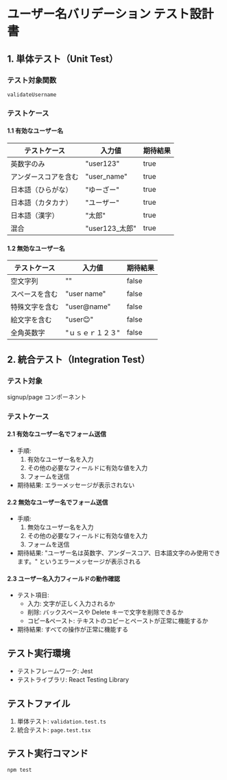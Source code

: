 # ユーザー名バリデーション テスト設計書

## 1. 単体テスト（Unit Test）

### テスト対象関数

`validateUsername`

### テストケース

#### 1.1 有効なユーザー名

| テストケース         | 入力値          | 期待結果 |
| -------------------- | --------------- | -------- |
| 英数字のみ           | "user123"       | true     |
| アンダースコアを含む | "user_name"     | true     |
| 日本語（ひらがな）   | "ゆーざー"      | true     |
| 日本語（カタカナ）   | "ユーザー"      | true     |
| 日本語（漢字）       | "太郎"          | true     |
| 混合                 | "user123\_太郎" | true     |

#### 1.2 無効なユーザー名

| テストケース   | 入力値           | 期待結果 |
| -------------- | ---------------- | -------- |
| 空文字列       | ""               | false    |
| スペースを含む | "user name"      | false    |
| 特殊文字を含む | "user@name"      | false    |
| 絵文字を含む   | "user😊"         | false    |
| 全角英数字     | "ｕｓｅｒ１２３" | false    |

## 2. 統合テスト（Integration Test）

### テスト対象

signup/page コンポーネント

### テストケース

#### 2.1 有効なユーザー名でフォーム送信

- 手順:
  1. 有効なユーザー名を入力
  2. その他の必要なフィールドに有効な値を入力
  3. フォームを送信
- 期待結果: エラーメッセージが表示されない

#### 2.2 無効なユーザー名でフォーム送信

- 手順:
  1. 無効なユーザー名を入力
  2. その他の必要なフィールドに有効な値を入力
  3. フォームを送信
- 期待結果: "ユーザー名は英数字、アンダースコア、日本語文字のみ使用できます。" というエラーメッセージが表示される

#### 2.3 ユーザー名入力フィールドの動作確認

- テスト項目:
  - 入力: 文字が正しく入力されるか
  - 削除: バックスペースや Delete キーで文字を削除できるか
  - コピー&ペースト: テキストのコピーとペーストが正常に機能するか
- 期待結果: すべての操作が正常に機能する

## テスト実行環境

- テストフレームワーク: Jest
- テストライブラリ: React Testing Library

## テストファイル

1. 単体テスト: `validation.test.ts`
2. 統合テスト: `page.test.tsx`

## テスト実行コマンド

```
npm test
```
